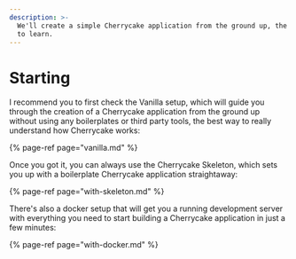 ```yaml
---
description: >-
  We'll create a simple Cherrycake application from the ground up, the best way
  to learn.
---
```


# Starting

I recommend you to first check the Vanilla setup, which will guide you through the creation of a Cherrycake application from the ground up without using any boilerplates or third party tools, the best way to really understand how Cherrycake works:

{% page-ref page="vanilla.md" %}

Once you got it, you can always use the Cherrycake Skeleton, which sets you up with a boilerplate Cherrycake application straightaway:

{% page-ref page="with-skeleton.md" %}

There's also a docker setup that will get you a running development server with everything you need to start building a Cherrycake application in just a few minutes:

{% page-ref page="with-docker.md" %}



